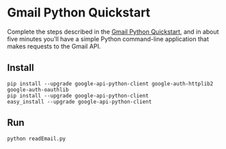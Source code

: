 # Gmail Python Quickstart

Complete the steps described in the [Gmail Python Quickstart](
https://developers.google.com/gmail/api/quickstart/python), and in
about five minutes you'll have a simple Python command-line application that
makes requests to the Gmail API.

## Install

```
pip install --upgrade google-api-python-client google-auth-httplib2 google-auth-oauthlib
pip install --upgrade google-api-python-client
easy_install --upgrade google-api-python-client
```

## Run

```
python readEmail.py
```
